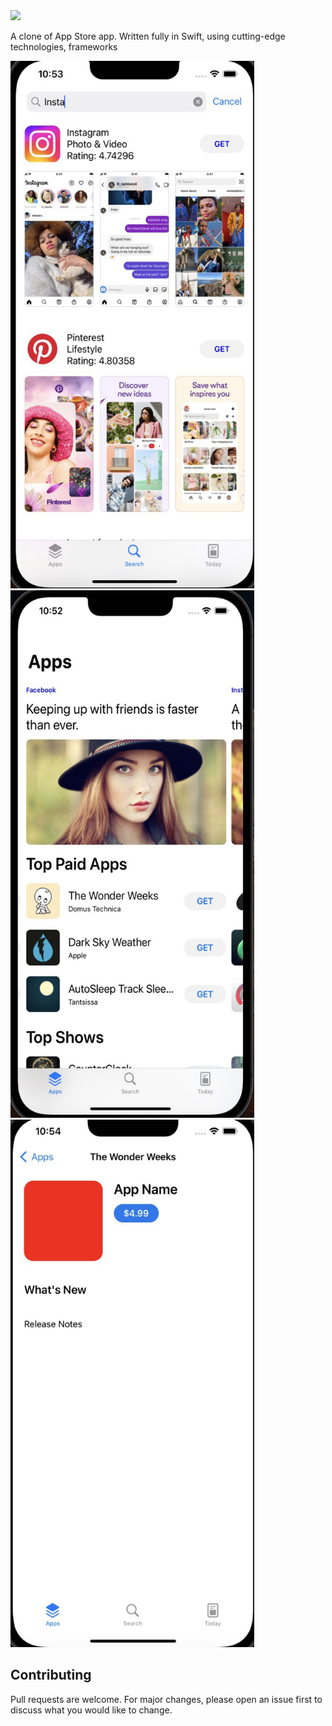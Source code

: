 <img src="ToastViewLogo.png">

A clone of App Store app. Written fully in Swift, using cutting-edge technologies, frameworks


<img src="screen1.jpeg" width="390" height="844">
<img src="screen2.jpeg" width="390" height="844">
<img src="screen3.jpeg" width="390" height="844">

## Contributing
Pull requests are welcome. For major changes, please open an issue first to discuss what you would like to change.
